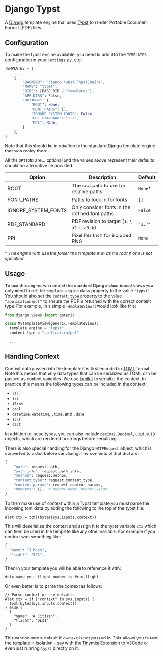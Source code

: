 # Django Typst

A [Django][django] template engine that uses [Typst][typst] to render Portable Document
Format (PDF) files.

## Configuration

To make the typst engine available, you need to add it to the `TEMPLATES` configuration
in your `settings.py`. e.g.:

```python
TEMPLATES = [
    ...
    {
        "BACKEND": "django_typst.TypstEngine",
        "NAME": "typst",
        "DIRS": [BASE_DIR / "templates"],
        "APP_DIRS": False,
        "OPTIONS": {
            "ROOT": None,
            "FONT_PATHS": [],
            "IGNORE_SYSTEM_FONTS": False,
            "PDF_STANDARD": "1.7",
            "PPI": None,
        }
    },
]
```

Note that this should be in _addition_ to the standard Django template engine that was
realdy there.

All the `OPTIONS` are... optional and the values above represent their defaults should
no alternative be provided.

| Option              | Description                                    | Default  |
| ------------------- | ---------------------------------------------- | -------- |
| ROOT                | The root path to use for relative paths        | `None`\* |
| FONT_PATHS          | Paths to look in for fonts                     | `[]`     |
| IGNORE_SYSTEM_FONTS | Only consider fonts in the defined font paths  | `False`  |
| PDF_STANDARD        | PDF revision to target (`1.7`, `a2-b`, `a3-b`) | `"1.7"`  |
| PPI                 | Pixel Per Inch for included PNG                | `None`   |

\* _The engine with use the folder the template is in as the root if one is not
specified._

## Usage

To use this engine with one of the standard Django class based views you only need to
set the `template_engine` class property to the value `"typst"`. You should also set the
`content_type` property to the value `"application/pdf"` to ensure the PDF is returned
with the correct content type. For example, in a simple `TemplateView` it would look
like this:

```python
from django.views import generic

class MyTemplateView(generic.TemplateView):
  template_engine = "typst"
  content_type = "application/pdf"

  ...
```

## Handling Context

Context data passed into the template it is first encoded in [TOML][toml] format. Note
this means that only data types that can be serialized as TOML can be passed as context
variables. We use [tomlkit][tomlkit] to serialize the context. In practice this means
the following types can be included in the context:

- `str`
- `int`
- `float`
- `bool`
- `datetime.datetime`, `.time`, and `.date`
- `list`
- `dict`

In addition to these types, you can also include `decimal.Decimal`, `uuid.UUID` objects,
which are rendered to strings before serializing.

There is also special handling for the Django `HTTPRequest` object, which is converted
to a dict before serializing. The contents of that dict are:

```python
{
    "path": request.path,
    "path_info": request.path_info,
    "method": request.method,
    "content_type": request.content_type,
    "content_params": request.content_params,
    "headers": {},  # header-name: header-value
}
```

To then make use of context within a Typst template you must parse the incoming toml
data by adding the following to the top of the typst file:

```typst
#let ctx = toml(bytes(sys.inputs.context))
```

This will deserialize the context and assign it to the typst variable `ctx` which can
then be used in the template like any other variable.  For example if you context was
something like:

```python
{
  "name": "J Moss",
  "flight": "QF1",
}
```

Then in your template you will be able to reference it with:

```typst
#ctx.name your flight number is #ctx.flight
```

Or even better is to parse the context as follows:

```typst
// Parse context or use defaults
#let ctx = if ("context" in sys.inputs) {
  toml(bytes(sys.inputs.context))
} else {
  (
    "name": "A Citizen",
    "flight": "DL31"
  )
}
```

This version sets a default if `context` is not passed in. This allows you to test the
template in isolation - say with the [Tinymist][tinymist] Extension to VSCode or even
just running `typst` directly on it.

<!-- Links -->
[Django]: https://www.djangoproject.com/
[typst]: https://typst.app/
[toml]: https://toml.io/en/
[tomlkit]: https://tomlkit.readthedocs.io/en/latest/
[tinymist]: https://github.com/Myriad-Dreamin/tinymist
